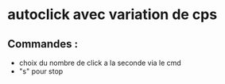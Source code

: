 # autoclick avec variation de cps

## Commandes : 
- choix du nombre de click a la seconde via le cmd 
- "s" pour stop
